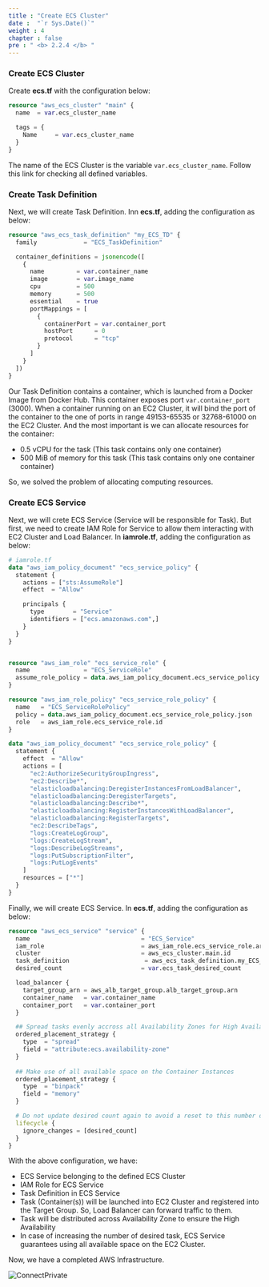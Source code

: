 ```yaml
---
title : "Create ECS Cluster"
date :  "`r Sys.Date()`" 
weight : 4 
chapter : false
pre : " <b> 2.2.4 </b> "
---
```


### Create ECS Cluster

Create **ecs.tf** with the configuration below:

```tf
resource "aws_ecs_cluster" "main" {
  name  = var.ecs_cluster_name

  tags = {
    Name     = var.ecs_cluster_name
  }
}
```

The name of the ECS Cluster is the variable `var.ecs_cluster_name`. Follow this link for checking all defined variables.

### Create Task Definition

Next, we will create Task Definition. Inn **ecs.tf**, adding the configuration as below:

```tf
resource "aws_ecs_task_definition" "my_ECS_TD" {
  family             = "ECS_TaskDefinition"

  container_definitions = jsonencode([
    {
      name         = var.container_name
      image        = var.image_name
      cpu          = 500
      memory       = 500
      essential    = true
      portMappings = [
        {
          containerPort = var.container_port
          hostPort      = 0
          protocol      = "tcp"
        }
      ]
    }
  ])
}
```

Our Task Definition contains a container, which is launched from a Docker Image from Docker Hub. This container exposes port `var.container_port` (3000). When a container running on an EC2 Cluster, it will bind the port of the container to the one of ports in range 49153-65535 or 32768-61000 on the EC2 Cluster. And the most important is we can allocate resources for the container:

- 0.5 vCPU for the task (This task contains only one container)
- 500 MiB of memory for this task (This task contains only one container container)

So, we solved the problem of allocating computing resources.

### Create ECS Service

Next, we will crete ECS Service (Service will be responsible for Task). But first, we need to create IAM Role for Service to allow them interacting with EC2 Cluster and Load Balancer. In **iamrole.tf**, adding the configuration as below:

```tf
# iamrole.tf
data "aws_iam_policy_document" "ecs_service_policy" {
  statement {
    actions = ["sts:AssumeRole"]
    effect  = "Allow"

    principals {
      type        = "Service"
      identifiers = ["ecs.amazonaws.com",]
    }
  }
}


resource "aws_iam_role" "ecs_service_role" {
  name               = "ECS_ServiceRole"
  assume_role_policy = data.aws_iam_policy_document.ecs_service_policy.json
}

resource "aws_iam_role_policy" "ecs_service_role_policy" {
  name   = "ECS_ServiceRolePolicy"
  policy = data.aws_iam_policy_document.ecs_service_role_policy.json
  role   = aws_iam_role.ecs_service_role.id
}

data "aws_iam_policy_document" "ecs_service_role_policy" {
  statement {
    effect  = "Allow"
    actions = [
      "ec2:AuthorizeSecurityGroupIngress",
      "ec2:Describe*",
      "elasticloadbalancing:DeregisterInstancesFromLoadBalancer",
      "elasticloadbalancing:DeregisterTargets",
      "elasticloadbalancing:Describe*",
      "elasticloadbalancing:RegisterInstancesWithLoadBalancer",
      "elasticloadbalancing:RegisterTargets",
      "ec2:DescribeTags",
      "logs:CreateLogGroup",
      "logs:CreateLogStream",
      "logs:DescribeLogStreams",
      "logs:PutSubscriptionFilter",
      "logs:PutLogEvents"
    ]
    resources = ["*"]
  }
}
```

Finally, we will create ECS Service. In **ecs.tf**, adding the configuration as below:

```tf
resource "aws_ecs_service" "service" {
  name                               = "ECS_Service"
  iam_role                           = aws_iam_role.ecs_service_role.arn
  cluster                            = aws_ecs_cluster.main.id
  task_definition                     = aws_ecs_task_definition.my_ECS_TD.arn
  desired_count                      = var.ecs_task_desired_count

  load_balancer {
    target_group_arn = aws_alb_target_group.alb_target_group.arn
    container_name   = var.container_name
    container_port   = var.container_port
  }

  ## Spread tasks evenly accross all Availability Zones for High Availability
  ordered_placement_strategy {
    type  = "spread"
    field = "attribute:ecs.availability-zone"
  }
  
  ## Make use of all available space on the Container Instances
  ordered_placement_strategy {
    type  = "binpack"
    field = "memory"
  }

  # Do not update desired count again to avoid a reset to this number on every deploymengit t
  lifecycle {
    ignore_changes = [desired_count]
  }
}
```

With the above configuration, we have:

- ECS Service belonging to the defined ECS Cluster
- IAM Role for ECS Service
- Task Definition in ECS Service
- Task (Container(s)) will be launched into EC2 Cluster and registered into the Target Group. So, Load Balancer can forward traffic to them.
- Task will be distributed across Availability Zone to ensure the High Availability
- In case of increasing the number of desired task, ECS Service guarantees using all available space on the EC2 Cluster.


Now, we have a completed AWS Infrastructure.

![ConnectPrivate](/FCJ2024-Workshop1/images/arc-log.png) 